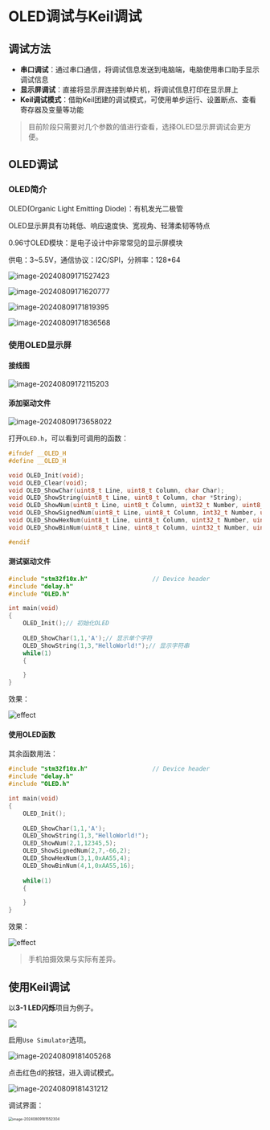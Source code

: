 # OLED调试与Keil调试

## 调试方法

- **串口调试**：通过串口通信，将调试信息发送到电脑端，电脑使用串口助手显示调试信息
- **显示屏调试**：直接将显示屏连接到单片机，将调试信息打印在显示屏上
- **Keil调试模式**：借助Keil团建的调试模式，可使用单步运行、设置断点、查看寄存器及变量等功能

<!--more-->

> 目前阶段只需要对几个参数的值进行查看，选择OLED显示屏调试会更方便。

## OLED调试

### OLED简介

OLED(Organic Light Emitting Diode)：有机发光二极管

OLED显示屏具有功耗低、响应速度快、宽视角、轻薄柔韧等特点

0.96寸OLED模块：是电子设计中非常常见的显示屏模块

供电：3~5.5V，通信协议：I2C/SPI，分辨率：128*64

![image-20240809171527423](https://picgo-1301260628.cos.ap-guangzhou.myqcloud.com/image-20240809171527423.png)

![image-20240809171620777](https://picgo-1301260628.cos.ap-guangzhou.myqcloud.com/image-20240809171620777.png)

![image-20240809171819395](https://picgo-1301260628.cos.ap-guangzhou.myqcloud.com/image-20240809171819395.png)

![image-20240809171836568](https://picgo-1301260628.cos.ap-guangzhou.myqcloud.com/image-20240809171836568.png)

### 使用OLED显示屏

#### 接线图

![image-20240809172115203](https://picgo-1301260628.cos.ap-guangzhou.myqcloud.com/image-20240809172115203.png)

#### 添加驱动文件

![image-20240809173658022](https://picgo-1301260628.cos.ap-guangzhou.myqcloud.com/image-20240809173658022.png)

打开`OLED.h`，可以看到可调用的函数：

```c
#ifndef __OLED_H
#define __OLED_H

void OLED_Init(void);
void OLED_Clear(void);
void OLED_ShowChar(uint8_t Line, uint8_t Column, char Char);
void OLED_ShowString(uint8_t Line, uint8_t Column, char *String);
void OLED_ShowNum(uint8_t Line, uint8_t Column, uint32_t Number, uint8_t Length);
void OLED_ShowSignedNum(uint8_t Line, uint8_t Column, int32_t Number, uint8_t Length);
void OLED_ShowHexNum(uint8_t Line, uint8_t Column, uint32_t Number, uint8_t Length);
void OLED_ShowBinNum(uint8_t Line, uint8_t Column, uint32_t Number, uint8_t Length);

#endif

```

#### 测试驱动文件

```c
#include "stm32f10x.h"                  // Device header
#include "delay.h"
#include "OLED.h"

int main(void)
{
	OLED_Init();// 初始化OLED
	
	OLED_ShowChar(1,1,'A');// 显示单个字符
	OLED_ShowString(1,3,"HelloWorld!");// 显示字符串
	while(1)
	{

	}
}

```

效果：

![effect](https://picgo-1301260628.cos.ap-guangzhou.myqcloud.com/image-20240809174711401.png)

#### 使用OLED函数

其余函数用法：

```c
#include "stm32f10x.h"                  // Device header
#include "delay.h"
#include "OLED.h"

int main(void)
{
	OLED_Init();
	
	OLED_ShowChar(1,1,'A');
	OLED_ShowString(1,3,"HelloWorld!");
	OLED_ShowNum(2,1,12345,5);
	OLED_ShowSignedNum(2,7,-66,2);
	OLED_ShowHexNum(3,1,0xAA55,4);
	OLED_ShowBinNum(4,1,0xAA55,16);
	
	while(1)
	{

	}
}

```

效果：

![effect](https://picgo-1301260628.cos.ap-guangzhou.myqcloud.com/image-20240809175921223.png)

> 手机拍摄效果与实际有差异。

## 使用Keil调试

以**3-1 LED闪烁**项目为例子。

![](https://picgo-1301260628.cos.ap-guangzhou.myqcloud.com/image-20240809180236341.png)

启用`Use Simulator`选项。

![image-20240809181405268](https://picgo-1301260628.cos.ap-guangzhou.myqcloud.com/image-20240809181405268.png)

点击红色d的按钮，进入调试模式。

![image-20240809181431212](https://picgo-1301260628.cos.ap-guangzhou.myqcloud.com/image-20240809181431212.png)

调试界面：

<img src="https://picgo-1301260628.cos.ap-guangzhou.myqcloud.com/image-20240809181552304.png" alt="image-20240809181552304" style="zoom: 50%;" />